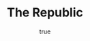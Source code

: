 ---
title: "The Republic"
bookCover: "/assets/book-covers/the-republic.jpg"
slug: "the-republic"
bookAuthor: "Plato"
rating: 10
done: false
amazonLink: ""
author:
  name: Rico Trebeljahr
  picture: "/assets/blog/profile.jpeg"
---